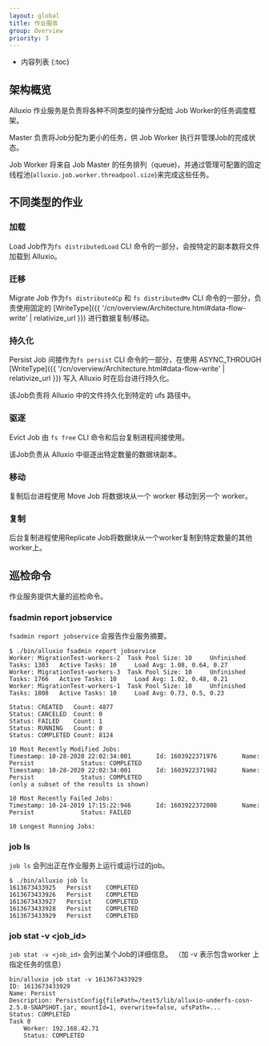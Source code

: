 ```yaml
---
layout: global
title: 作业服务
group: Overview
priority: 3
---
```


* 内容列表
{:toc}

## 架构概览

Alluxio 作业服务是负责将各种不同类型的操作分配给 Job Worker的任务调度框架。

Master 负责将Job分配为更小的任务，供 Job Worker 执行并管理Job的完成状态。

Job Worker 将来自 Job Master 的任务排列（queue)，并通过管理可配置的固定线程池(`alluxio.job.worker.threadpool.size`)来完成这些任务。

## 不同类型的作业

### 加载

Load Job作为`fs distributedLoad` CLI 命令的一部分，会按特定的副本数将文件加载到 Alluxio。

### 迁移

Migrate Job 作为`fs distributedCp`  和 `fs distributedMv` CLI 命令的一部分，负责使用固定的 [WriteType]({{ '/cn/overview/Architecture.html#data-flow-write' | relativize_url }}) 进行数据复制/移动。

### 持久化

Persist Job 间接作为`fs persist` CLI 命令的一部分，在使用 ASYNC_THROUGH [WriteType]({{ '/cn/overview/Architecture.html#data-flow-write' | relativize_url }}) 写入 Alluxio 时在后台进行持久化。

该Job负责将 Alluxio 中的文件持久化到特定的 ufs 路径中。

### 驱逐

Evict Job 由 `fs free` CLI 命令和后台复制进程间接使用。

该Job负责从 Alluxio 中驱逐出特定数量的数据块副本。

### 移动

复制后台进程使用 Move Job 将数据块从一个 worker 移动到另一个 worker。

### 复制

后台复制进程使用Replicate Job将数据块从一个worker复制到特定数量的其他worker上。

## 巡检命令

作业服务提供大量的巡检命令。

### fsadmin report jobservice

`fsadmin report jobservice` 会报告作业服务摘要。

```console
$ ./bin/alluxio fsadmin report jobservice
Worker: MigrationTest-workers-2  Task Pool Size: 10     Unfinished Tasks: 1303   Active Tasks: 10     Load Avg: 1.08, 0.64, 0.27
Worker: MigrationTest-workers-3  Task Pool Size: 10     Unfinished Tasks: 1766   Active Tasks: 10     Load Avg: 1.02, 0.48, 0.21
Worker: MigrationTest-workers-1  Task Pool Size: 10     Unfinished Tasks: 1808   Active Tasks: 10     Load Avg: 0.73, 0.5, 0.23

Status: CREATED   Count: 4877
Status: CANCELED  Count: 0
Status: FAILED    Count: 1
Status: RUNNING   Count: 0
Status: COMPLETED Count: 8124

10 Most Recently Modified Jobs:
Timestamp: 10-28-2020 22:02:34:001       Id: 1603922371976       Name: Persist             Status: COMPLETED
Timestamp: 10-28-2020 22:02:34:001       Id: 1603922371982       Name: Persist             Status: COMPLETED
(only a subset of the results is shown)

10 Most Recently Failed Jobs:
Timestamp: 10-24-2019 17:15:22:946       Id: 1603922372008       Name: Persist             Status: FAILED

10 Longest Running Jobs:
```

### job ls

`job ls` 会列出正在作业服务上运行或运行过的job。

```console
$ ./bin/alluxio job ls
1613673433925   Persist    COMPLETED
1613673433926   Persist    COMPLETED
1613673433927   Persist    COMPLETED
1613673433928   Persist    COMPLETED
1613673433929   Persist    COMPLETED
```

### job stat -v <job_id> 

`job stat -v <job_id>` 会列出某个Job的详细信息。 （加 -v 表示包含worker 上指定任务的信息）

```console
bin/alluxio job stat -v 1613673433929
ID: 1613673433929
Name: Persist
Description: PersistConfig{filePath=/test5/lib/alluxio-underfs-cosn-2.5.0-SNAPSHOT.jar, mountId=1, overwrite=false, ufsPath=...
Status: COMPLETED
Task 0
	Worker: 192.168.42.71
	Status: COMPLETED
```